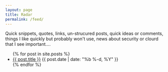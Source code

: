 ```yaml
---
layout: page
title: Radar
permalink: /feed/
---
```


Quick snippets, quotes, links, un-strucured posts, quick ideas or comments, things I like quickly but probably won't use, news about security or clourd that I see important....

<ul class="posts">
    {% for post in site.posts %}
      <li>
        <a class="post-link" href="{{ post.url | prepend: site.baseurl }}">{{ post.title }}</a> <span class="post-date">{{ post.date | date: "%b %-d, %Y" }}</span>
      </li>
    {% endfor %}
</ul> 

